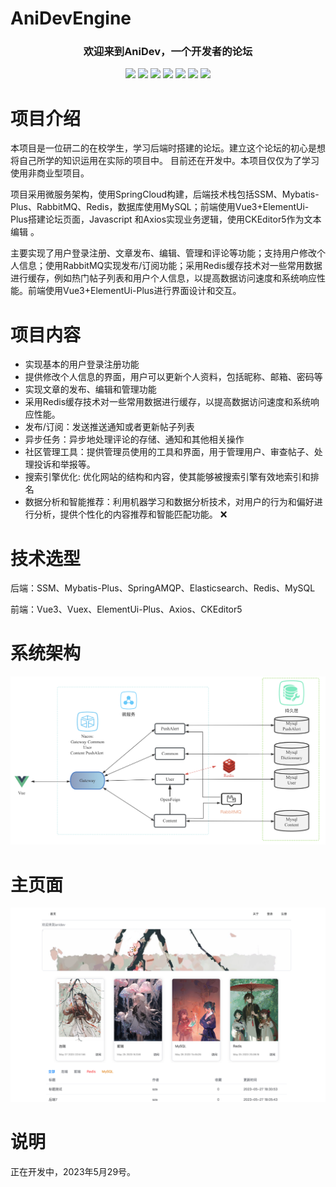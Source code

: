 # AniDevEngine

<p align="center">
<h3 align="center">
  欢迎来到AniDev，一个开发者的论坛
</h3>
</p>
<p align="center">
<img src="https://img.shields.io/badge/JDK-1.8-green.svg" ></img>
<img src="https://img.shields.io/badge/springboot-2.3.7.RELEASE-green" ></img>
<img src="https://img.shields.io/badge/SpringCloud-Hoxton.SR9-brightgreen" ></img>
<img src="https://img.shields.io/badge/Mybatis--Plus-3.4.1-blue" ></img>
<img src="https://img.shields.io/badge/Vue-3.2.47-green" ></img>
<img src="https://img.shields.io/badge/RabbitMQ-3.9.11-orange" ></img>
<img src="https://img.shields.io/badge/license-Apache2.0-blue" ></img>
</p>




# 项目介绍

本项目是一位研二的在校学生，学习后端时搭建的论坛。建立这个论坛的初心是想将自己所学的知识运用在实际的项目中。 目前还在开发中。本项目仅仅为了学习使用非商业型项目。

项目采用微服务架构，使用SpringCloud构建，后端技术栈包括SSM、Mybatis-Plus、RabbitMQ、Redis，数据库使用MySQL；前端使用Vue3+ElementUi-Plus搭建论坛页面，Javascript 和Axios实现业务逻辑，使用CKEditor5作为文本编辑 。

主要实现了用户登录注册、文章发布、编辑、管理和评论等功能；支持用户修改个人信息；使用RabbitMQ实现发布/订阅功能；采用Redis缓存技术对一些常用数据进行缓存，例如热门帖子列表和用户个人信息，以提高数据访问速度和系统响应性能。前端使用Vue3+ElementUi-Plus进行界面设计和交互。



# 项目内容

* 实现基本的用户登录注册功能   
* 提供修改个人信息的界面，用户可以更新个人资料，包括昵称、邮箱、密码等
* 实现文章的发布、编辑和管理功能
* 采用Redis缓存技术对一些常用数据进行缓存，以提高数据访问速度和系统响应性能。
* 发布/订阅：发送推送通知或者更新帖子列表 
* 异步任务：异步地处理评论的存储、通知和其他相关操作 
* 社区管理工具：提供管理员使用的工具和界面，用于管理用户、审查帖子、处理投诉和举报等。
* 搜索引擎优化:  优化网站的结构和内容，使其能够被搜索引擎有效地索引和排名
* 数据分析和智能推荐：利用机器学习和数据分析技术，对用户的行为和偏好进行分析，提供个性化的内容推荐和智能匹配功能。 ❌



# 技术选型

后端：SSM、Mybatis-Plus、SpringAMQP、Elasticsearch、Redis、MySQL

前端：Vue3、Vuex、ElementUi-Plus、Axios、CKEditor5



# 系统架构

![](assets/Architecture.png)

# 主页面

![](assets/HomepageThumbnail.png)

# 说明

正在开发中，2023年5月29号。
